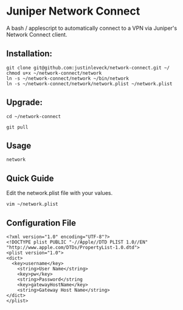 # Juniper Network Connect

A bash / applescript to automatically connect to a VPN via Juniper's Network Connect client.

## Installation:

    git clone git@github.com:justinleveck/network-connect.git ~/
    chmod u+x ~/network-connect/network
    ln -s ~/network-connect/network ~/bin/network
    ln -s ~/network-connect/network/network.plist ~/network.plist

## Upgrade:

    cd ~/network-connect

    git pull

## Usage

    network

## Quick Guide

Edit the network.plist file with your values.

    vim ~/network.plist

## Configuration File

    <?xml version="1.0" encoding="UTF-8"?>
    <!DOCTYPE plist PUBLIC "-//Apple//DTD PLIST 1.0//EN"
    "http://www.apple.com/DTDs/PropertyList-1.0.dtd">
    <plist version="1.0">
    <dict>
      <key>username</key>
        <string>User Name</string>
        <key>pw</key>
        <string>Password</string
        <key>gatewayHostName</key>
        <string>Gateway Host Name</string>
    </dict>
    </plist>
